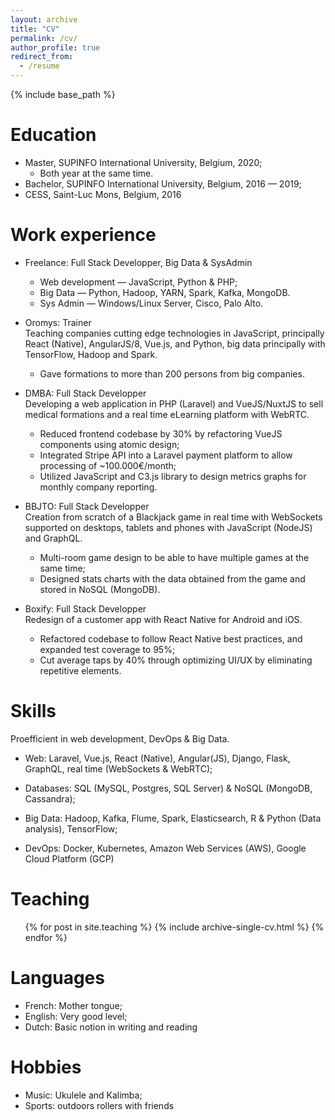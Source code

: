```yaml
---
layout: archive
title: "CV"
permalink: /cv/
author_profile: true
redirect_from:
  - /resume
---
```


{% include base_path %}

<i class="fa fa-paperclip"></i>

Education
======

* Master, SUPINFO International University, Belgium, 2020;
  * Both year at the same time.
* Bachelor, SUPINFO International University, Belgium, 2016 — 2019;
* CESS, Saint-Luc Mons, Belgium, 2016


Work experience
======
* Freelance: Full Stack Developper, Big Data & SysAdmin
  * Web development — JavaScript, Python & PHP;
  * Big Data — Python, Hadoop, YARN, Spark, Kafka, MongoDB.
  * Sys Admin — Windows/Linux Server, Cisco, Palo Alto.


* Oromys: Trainer  
  Teaching companies cutting edge technologies in JavaScript, principally React (Native), AngularJS/8, Vue.js, and Python, big data principally with TensorFlow, Hadoop and Spark.
  * Gave formations to more than 200 persons from big companies.

* DMBA: Full Stack Developper  
  Developing a web application in PHP (Laravel) and VueJS/NuxtJS to sell medical formations and a real time eLearning platform with WebRTC.
  * Reduced frontend codebase by 30% by refactoring VueJS components using atomic design;
  * Integrated Stripe API into a Laravel payment platform to allow processing of ~100.000€/month;
  * Utilized JavaScript and C3.js library to design metrics graphs for monthly company reporting.

* BBJTO: Full Stack Developper  
  Creation from scratch of a Blackjack game in real time with WebSockets supported on desktops, tablets and phones with JavaScript (NodeJS) and GraphQL.
  * Multi-room game design to be able to have multiple games at the same time;
  * Designed stats charts with the data obtained from the game and stored in NoSQL (MongoDB).

* Boxify: Full Stack Developper  
  Redesign of a customer app with React Native for Android and iOS.
  * Refactored codebase to follow React Native best practices, and expanded test coverage to 95%;
  * Cut average taps by 40% through optimizing UI/UX by eliminating repetitive elements.


Skills
======
Proefficient in web development, DevOps & Big Data.

* Web: Laravel, Vue.js, React (Native), Angular(JS), Django, Flask, GraphQL, real time (WebSockets & WebRTC);

* Databases: SQL (MySQL, Postgres, SQL Server) & NoSQL (MongoDB, Cassandra);

* Big Data: Hadoop, Kafka, Flume, Spark, Elasticsearch, R & Python (Data analysis), TensorFlow;

* DevOps: Docker, Kubernetes, Amazon Web Services (AWS), Google Cloud Platform (GCP)


Teaching
======
  <ul>{% for post in site.teaching %}
    {% include archive-single-cv.html %}
  {% endfor %}</ul>


Languages
======

* French: Mother tongue;
* English: Very good level;
* Dutch: Basic notion in writing and reading


Hobbies
======

* Music: Ukulele and Kalimba;
* Sports: outdoors rollers with friends